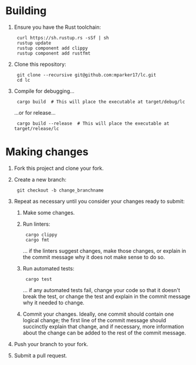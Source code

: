 # Building

1. Ensure you have the Rust toolchain:

        curl https://sh.rustup.rs -sSf | sh
        rustup update
        rustup component add clippy
        rustup component add rustfmt

2. Clone this repository:

        git clone --recursive git@github.com:mparker17/lc.git
        cd lc

3. Compile for debugging...

        cargo build  # This will place the executable at target/debug/lc

    ...or for release...

        cargo build --release  # This will place the executable at target/release/lc

# Making changes

1. Fork this project and clone your fork.
2. Create a new branch:

        git checkout -b change_branchname

3. Repeat as necessary until you consider your changes ready to submit:

    1. Make some changes.
    2. Run linters:

            cargo clippy
            cargo fmt

        ... if the linters suggest changes, make those changes, or explain in
        the commit message why it does not make sense to do so.
    3. Run automated tests:

            cargo test

        ... if any automated tests fail, change your code so that it doesn't
        break the test, or change the test and explain in the commit message why
        it needed to change.
    4. Commit your changes. Ideally, one commit should contain one logical
        change; the first line of the commit message should succinctly explain
        that change, and if necessary, more information about the change can be
        added to the rest of the commit message.
4. Push your branch to your fork.
5. Submit a pull request.
